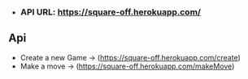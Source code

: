 * ### API URL: https://square-off.herokuapp.com/

## Api

* Create a new Game -> (https://square-off.herokuapp.com/create)
* Make a move -> (https://square-off.herokuapp.com/makeMove)